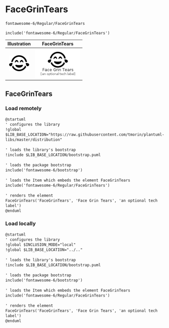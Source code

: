 # FaceGrinTears


```text
fontawesome-6/Regular/FaceGrinTears
```

```text
include('fontawesome-6/Regular/FaceGrinTears')
```



| Illustration | FaceGrinTears |
| :---: | :---: |
| ![illustration for Illustration](../../fontawesome-6/Regular/FaceGrinTears.png) | ![illustration for FaceGrinTears](../../fontawesome-6/Regular/FaceGrinTears.Local.png) |




## FaceGrinTears

### Load remotely
```plantuml
@startuml
' configures the library
!global $LIB_BASE_LOCATION="https://raw.githubusercontent.com/tmorin/plantuml-libs/master/distribution"

' loads the library's bootstrap
!include $LIB_BASE_LOCATION/bootstrap.puml

' loads the package bootstrap
include('fontawesome-6/bootstrap')

' loads the Item which embeds the element FaceGrinTears
include('fontawesome-6/Regular/FaceGrinTears')

' renders the element
FaceGrinTears('FaceGrinTears', 'Face Grin Tears', 'an optional tech label')
@enduml
```

### Load locally
```plantuml
@startuml
' configures the library
!global $INCLUSION_MODE="local"
!global $LIB_BASE_LOCATION="../.."

' loads the library's bootstrap
!include $LIB_BASE_LOCATION/bootstrap.puml

' loads the package bootstrap
include('fontawesome-6/bootstrap')

' loads the Item which embeds the element FaceGrinTears
include('fontawesome-6/Regular/FaceGrinTears')

' renders the element
FaceGrinTears('FaceGrinTears', 'Face Grin Tears', 'an optional tech label')
@enduml
```

